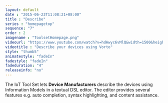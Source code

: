 ```yaml
---
layout: default
date : "2015-06-23T11:08:21+08:00"
title : "Describe"
series : "homepagetop"
sequence: "7"
order : 2
imagename : "ToolsetHomepage.png"
videourl: "https://www.youtube.com/watch?v=hdHwyc6vMlQ&width=1500&height=1000"
videotitle : "Describe your devices using Vorto"
style: "thumb5"
animatestyle: "fadeIn"
fadestyle: "fadeIn"
fadeduration: "4"
releaseinfo: "no"
---
```


The IoT Tool Set lets **Device Manufacturers** describe the devices using Information Models in a textual DSL editor. The editor provides several features e.g. auto completion, syntax highlighting, and content assistance.
